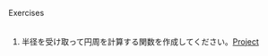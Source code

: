 Exercises
######

1. 半径を受け取って円周を計算する関数を作成してください。[Project](https://github.com/manji602/swift_training/tree/master/exercises/functionPractice)
